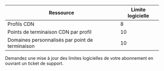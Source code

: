 
Ressource | Limite logicielle
---------|-----------
Profils CDN | 8
Points de terminaison CDN par profil | 10
Domaines personnalisés par point de terminaison | 10 

Demandez une mise à jour des limites logicielles de votre abonnement en ouvrant un ticket de support.

<!---HONumber=AcomDC_0824_2016-->